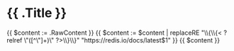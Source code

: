 # {{ .Title }}
{{ $content := .RawContent }}
{{ $content := $content | replaceRE "\\{\\{< ?relref \"([^\"]+)\" ?>\\}\\}" "https://redis.io/docs/latest$1" }}
{{ $content }}
